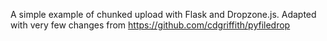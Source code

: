 A simple example of chunked upload with Flask and Dropzone.js.
Adapted with very few changes from https://github.com/cdgriffith/pyfiledrop
